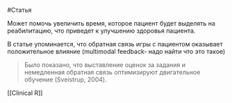 #Статья

Может помочь увеличить время, которое пациент будет выделять на реабилитацию, что приведет к улучшению здоровья пациента.

В статье упоминается, что обратная связь игры с пациентом оказывает положительное влияние (multimodal feedback- надо найти что это такое)

>Было показано, что выставление оценок за задания и немедленная обратная связь оптимизируют двигательное обучение (Sveistrup, 2004).

[[Clinical R]]
